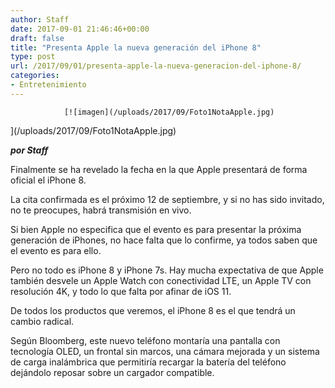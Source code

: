 ```yaml
---
author: Staff
date: 2017-09-01 21:46:46+00:00
draft: false
title: "Presenta Apple la nueva generación del iPhone 8"
type: post
url: /2017/09/01/presenta-apple-la-nueva-generacion-del-iphone-8/
categories:
- Entretenimiento
---
```



				[![imagen](/uploads/2017/09/Foto1NotaApple.jpg)
](/uploads/2017/09/Foto1NotaApple.jpg)

_**por Staff**_

Finalmente se ha revelado la fecha en la que Apple presentará de forma oficial el iPhone 8.

La cita confirmada es el próximo 12 de septiembre, y si no has sido invitado, no te preocupes, habrá transmisión en vivo.

Si bien Apple no especifica que el evento es para presentar la próxima generación de iPhones, no hace falta que lo confirme, ya todos saben que el evento es para ello.

Pero no todo es iPhone 8 y iPhone 7s. Hay mucha expectativa de que Apple también desvele un Apple Watch con conectividad LTE, un Apple TV con resolución 4K, y todo lo que falta por afinar de iOS 11. 

De todos los productos que veremos, el iPhone 8 es el que tendrá un cambio radical. 

Según Bloomberg, este nuevo teléfono montaría una pantalla con tecnología OLED, un frontal sin marcos, una cámara mejorada y un sistema de carga inalámbrica que permitiría recargar la batería del teléfono dejándolo reposar sobre un cargador compatible.		
